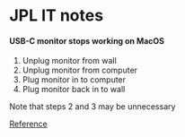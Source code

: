 # JPL IT notes

#### USB-C monitor stops working on MacOS

1. Unplug monitor from wall
2. Unplug monitor from computer
3. Plug monitor in to computer
4. Plug monitor back in to wall

Note that steps 2 and 3 may be unnecessary

[Reference](https://www.reddit.com/r/macsysadmin/comments/qgypzy/monterey_external_monitor_issues/hpjdnn9/?context=3)
